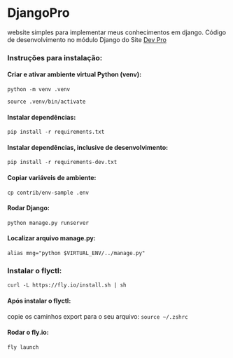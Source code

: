 # DjangoPro
website simples para implementar meus conhecimentos em django.
Código de desenvolvimento no módulo Django do Site [Dev Pro](https://pythonpro.com.br/)

### <strong>Instruções para instalação</strong>:

#### Criar e ativar ambiente virtual Python (venv):

```python -m venv .venv```

```source .venv/bin/activate```

#### <strong>Instalar dependências</strong>:

```pip install -r requirements.txt```

#### <strong>Instalar dependências, inclusive de desenvolvimento</strong>:

```pip install -r requirements-dev.txt```

#### Copiar variáveis de ambiente:

```cp contrib/env-sample .env```

#### Rodar Django:

```python manage.py runserver```

#### Localizar arquivo manage.py:

```alias mng="python $VIRTUAL_ENV/../manage.py"```

### <strong>Instalar o flyctl</strong>:

```curl -L https://fly.io/install.sh | sh```

#### Após instalar o flyctl:

copie os caminhos export para o seu arquivo: ```source ~/.zshrc```

#### Rodar o fly.io:
```fly launch```
